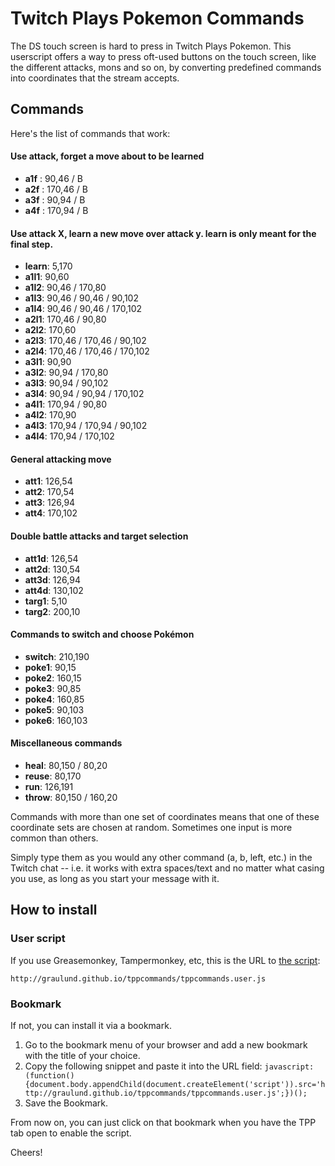 # Twitch Plays Pokemon Commands

The DS touch screen is hard to press in Twitch Plays Pokemon. This userscript offers a way to press oft-used buttons on the touch screen, like the different attacks, mons and so on, by converting predefined commands into coordinates that the stream accepts.

## Commands
Here's the list of commands that work:

#### Use attack, forget a move about to be learned 
* **a1f** : 90,46 / B
* **a2f** : 170,46 / B
* **a3f** : 90,94 / B
* **a4f** : 170,94 / B

#### Use attack X, learn a new move over attack y. learn is only meant for the final step. 
* **learn**: 5,170 
* **a1l1**: 90,60
* **a1l2**: 90,46 / 170,80
* **a1l3**: 90,46 / 90,46 / 90,102
* **a1l4**: 90,46 / 90,46 / 170,102
* **a2l1**: 170,46 / 90,80
* **a2l2**: 170,60
* **a2l3**: 170,46 / 170,46 / 90,102
* **a2l4**: 170,46 / 170,46 / 170,102
* **a3l1**: 90,90
* **a3l2**: 90,94 / 170,80
* **a3l3**: 90,94 / 90,102
* **a3l4**: 90,94 / 90,94 / 170,102
* **a4l1**: 170,94 / 90,80
* **a4l2**: 170,90
* **a4l3**: 170,94 / 170,94 / 90,102
* **a4l4**: 170,94 / 170,102
 
#### General attacking move 
* **att1**:   126,54
* **att2**:   170,54
* **att3**:   126,94
* **att4**:   170,102

#### Double battle attacks and target selection
* **att1d**: 126,54
* **att2d**: 130,54
* **att3d**: 126,94
* **att4d**: 130,102
* **targ1**: 5,10
* **targ2**: 200,10

#### Commands to switch and choose Pokémon 
* **switch**: 210,190
* **poke1**:  90,15
* **poke2**:  160,15
* **poke3**:  90,85
* **poke4**:  160,85
* **poke5**:  90,103
* **poke6**:  160,103

#### Miscellaneous commands 
* **heal**:   80,150 / 80,20
* **reuse**:  80,170
* **run**:    126,191
* **throw**:  80,150 / 160,20

Commands with more than one set of coordinates means that one of these coordinate sets are chosen at random.  Sometimes one input is more common than others.

Simply type them as you would any other command (a, b, left, etc.) in the Twitch chat -- i.e. it works with extra spaces/text and no matter what casing you use, as long as you start your message with it.

## How to install

### User script

If you use Greasemonkey, Tampermonkey, etc, this is the URL to [the script](http://graulund.github.io/tppcommands/tppcommands.user.js):

`http://graulund.github.io/tppcommands/tppcommands.user.js`

### Bookmark

If not, you can install it via a bookmark.

1. Go to the bookmark menu of your browser and add a new bookmark with the title of your choice.
2. Copy the following snippet and paste it into the URL field: `javascript:(function(){document.body.appendChild(document.createElement('script')).src='http://graulund.github.io/tppcommands/tppcommands.user.js';})();`
3. Save the Bookmark.

From now on, you can just click on that bookmark when you have the TPP tab open to enable the script.

Cheers!
